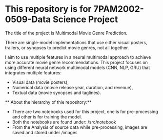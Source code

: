 # This repository is for 7PAM2002-0509-Data Science Project

The title of the project is Multimodal Movie Genre Prediction.

There are single-model implementations that use either visual posters, trailers, or synopses to predict movie genres, not all together. 

I aim to use multiple features in a neural multimodal approach to achieve more accurate movie genre recommendations. This project focuses on using different neural network multimodal models (CNN, NLP, GRU) that integrates multiple features: 
 - Visual data (movie posters),
 - Numerical data (movie release year, duration, and revenue),
 - Textual data (movie synopses and taglines).

** About the hierarchy of thie repository:**

- There are two notebooks used for this project, one is for pre-processing and other is for training the model.
- Both the notebooks are found under: /src/notebook
- From the Analysis of source data while pre-processing, images are saved and stored under /images
